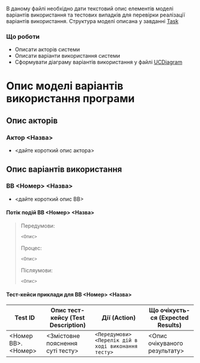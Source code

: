 В даному файлі необхідно дати текстовий опис елементів моделі варіантів використання та тестових випадків для перевірки реалізації варіантів використання.
Структура моделі описана у завданні [Task]

### Що роботи

 - Описати акторів системи
 - Описати варіанти використання системи
 - Сформувати діаграму варіантів використання у файлі [UCDiagram]

# Опис моделі варіантів використання програми

## Опис акторів

### Актор <Назва>
 - <дайте короткий опис актора>
 
## Опис варіантів використання

### ВВ <Номер> <Назва>
  - <дайте короткий опис ВВ>
  
#### Потік подій ВВ <Номер> <Назва>

> Передумови: 
> ```sh
> <Опис>
> ```
> Процес: 
> ```sh
> <Опис>
> ```
> 
> Післяумови: 
> ```sh
> <Опис>
> ```

#### Тест-кейси приклади для ВВ <Номер> <Назва>

| Test ID | Опис тест-кейсу (Test Description) | Дії (Action) | Що очікуєть-ся (Expected Results) |
| ------ | ------ | ------ | ------ |
| <Номер ВВ>.<Номер> | <Змістовне пояснення суті тесту>	| ``` <Передумови> ``` ``` <Перелік дій в ході виконання тесту>	``` | <Опис очікуваного результату> |

[//]: # (Нижче наведені посилання, які використовуються в тексті)


   [Task]: <https://mix.sumdu.edu.ua/study_tools/drop/start/426513?referer=https%3A%2F%2Fmix.sumdu.edu.ua%2Ftextbooks%2F2957%2Findex.html>
   [UCDiagram]: <https://drive.google.com/file/d/1w1u7GFtjviYnltZdpP4IRn0Mg9JNp6aR/view?usp=sharing>
